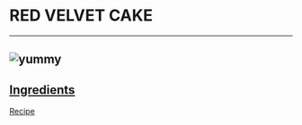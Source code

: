 # RED VELVET CAKE 
------------------ 
![yummy](redvelvet.jpg) 
---------------
[Ingredients](ingredients.md)
-----------
[Recipe](recipe.md)
